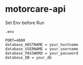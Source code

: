 # motorcare-api

Set Env before Run

```
.env

PORT=4000
database_HOSTNAME = your_hostname
database_USERNAME = your_username
database_PASSWORD = your_password
database_DB = your_db

```